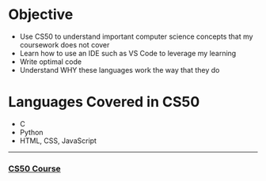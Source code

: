 # Objective
* Use CS50 to understand important computer science concepts that my coursework does not cover
* Learn how to use an IDE such as VS Code to leverage my learning
* Write optimal code
* Understand WHY these languages work the way that they do

# Languages Covered in CS50
* C 
* Python
* HTML, CSS, JavaScript

---
### [CS50 Course](https://www.youtube.com/watch?v=IDDmrzzB14M&list=PLhQjrBD2T380F_inVRXMIHCqLaNUd7bN4)
